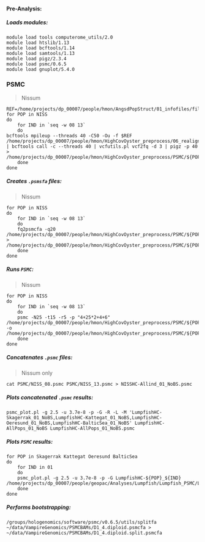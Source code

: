 #### Pre-Analysis:
 
##### Loads modules:
 
```
module load tools computerome_utils/2.0
module load htslib/1.13
module load bcftools/1.14
module load samtools/1.13
module load pigz/2.3.4
module load psmc/0.6.5
module load gnuplot/5.4.0
```
 
### PSMC
>Nissum
```
REF=/home/projects/dp_00007/people/hmon/AngsdPopStruct/01_infofiles/fileOegenome10scaffoldC3G.fasta
for POP in NISS
do
    for IND in `seq -w 08 13`
    do
bcftools mpileup --threads 40 -C50 -Ou -f $REF /home/projects/dp_00007/people/hmon/HighCovOyster_preprocess/06_realigned/${POP}_${IND}*.minq30realigned.bam | bcftools call -c --threads 40 | vcfutils.pl vcf2fq -d 3 | pigz -p 40 > /home/projects/dp_00007/people/hmon/HighCovOyster_preprocess/PSMC/${POP}_${IND}.diploid.fq.gz
    done
done
```
##### Creates `.psmsfa` files:
>Nissum
```
for POP in NISS
do
    for IND in `seq -w 08 13`
    do
    fq2psmcfa -q20 /home/projects/dp_00007/people/hmon/HighCovOyster_preprocess/PSMC/${POP}_${IND}.diploid.fq.gz > /home/projects/dp_00007/people/hmon/HighCovOyster_preprocess/PSMC/${POP}_${IND}.psmcfa
    done
done
```

##### Runs `PSMC`:
>Nissum
```
for POP in NISS
do
    for IND in `seq -w 08 13`
    do
    psmc -N25 -t15 -r5 -p "4+25*2+4+6" /home/projects/dp_00007/people/hmon/HighCovOyster_preprocess/PSMC/${POP}_${IND}.psmcfa -o /home/projects/dp_00007/people/hmon/HighCovOyster_preprocess/PSMC/${POP}_${IND}.psmc
    done
done
```

##### Concatenates `.psmc` files:
>Nissum only
```
cat PSMC/NISS_08.psmc PSMC/NISS_13.psmc > NISSHC-Allind_01_NoBS.psmc
```


##### Plots concatenated `.psmc` results:
 
```
psmc_plot.pl -g 2.5 -u 3.7e-8 -p -G -R -L -M 'LumpfishHC-Skagerrak_01_NoBS,LumpfishHC-Kattegat_01_NoBS,LumpfishHC-Oeresund_01_NoBS,LumpfishHC-BalticSea_01_NoBS' LumpfishHC-AllPops_01_NoBS LumpfishHC-AllPops_01_NoBS.psmc
```
 
##### Plots `PSMC` results:
 
```
for POP in Skagerrak Kattegat Oeresund BalticSea
do
    for IND in 01
    do
    psmc_plot.pl -g 2.5 -u 3.7e-8 -p -G LumpfishHC-${POP}_${IND} /home/projects/dp_00007/people/geopac/Analyses/Lumpfish/Lumpfish_PSMC/LumpfishHC-${POP}_${IND}_NoBS.psmc
    done
done
```
 
##### Performs bootstrapping:
 
```
/groups/hologenomics/software/psmc/v0.6.5/utils/splitfa ~/data/VampireGenomics/PSMCBAMs/D1_4.diploid.psmcfa > ~/data/VampireGenomics/PSMCBAMs/D1_4.diploid.split.psmcfa
```